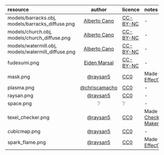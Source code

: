 | resource           | author        | licence | notes |
| :----------------- | :-----------: | :------ | :---- |
| models/barracks.obj,<br> models/barracks_diffuse.png | [Alberto Cano](https://www.artstation.com/albertocano) | [CC-BY-NC](https://creativecommons.org/licenses/by-nc/4.0/legalcode) | - |
| models/church.obj,<br> models/church_diffuse.png | [Alberto Cano](https://www.artstation.com/albertocano) | [CC-BY-NC](https://creativecommons.org/licenses/by-nc/4.0/legalcode)  | - |
| models/watermill.obj,<br> models/watermill_diffuse.png | [Alberto Cano](https://www.artstation.com/albertocano) | [CC-BY-NC](https://creativecommons.org/licenses/by-nc/4.0/legalcode)  | - |
| fudesumi.png       | [Eiden Marsal](https://www.artstation.com/marshall_z)  | [CC-BY-NC](https://creativecommons.org/licenses/by-nc/4.0/)  | - |
| mask.png           | [@raysan5](https://github.com/raysan5)      | [CC0](https://creativecommons.org/publicdomain/zero/1.0/)   | Made with [EffectTextureMaker](https://mebiusbox.github.io/contents/EffectTextureMaker/) |
| plasma.png         | [@chriscamacho](https://github.com/chriscamacho)       | [CC0](https://creativecommons.org/publicdomain/zero/1.0/)    | - |
| raysan.png         | [@raysan5](https://github.com/raysan5)      | [CC0](https://creativecommons.org/publicdomain/zero/1.0/)   | - |
| space.png          | ❔             | ❔       | - |
| texel_checker.png  | [@raysan5](https://github.com/raysan5)      | [CC0](https://creativecommons.org/publicdomain/zero/1.0/)   | Made with [UV Checker Map Maker](http://uvchecker.byvalle.com/) |
| cubicmap.png       | [@raysan5](https://github.com/raysan5)    | [CC0](https://creativecommons.org/publicdomain/zero/1.0/)     | - |
| spark_flame.png      | [@raysan5](https://github.com/raysan5)    | [CC0](https://creativecommons.org/publicdomain/zero/1.0/)     | Made with [EffectTextureMaker](https://mebiusbox.github.io/contents/EffectTextureMaker/) |